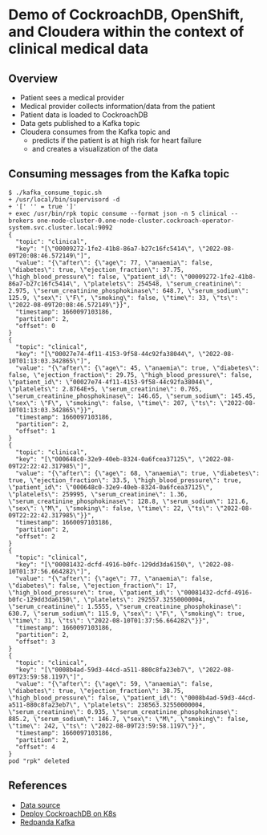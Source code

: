 # Demo of CockroachDB, OpenShift, and Cloudera within the context of clinical medical data

## Overview

* Patient sees a medical provider
* Medical provider collects information/data from the patient
* Patient data is loaded to CockroachDB
* Data gets published to a Kafka topic
* Cloudera consumes from the Kafka topic and
  - predicts if the patient is at high risk for heart failure
  - and creates a visualization of the data

## Consuming messages from the Kafka topic

```
$ ./kafka_consume_topic.sh 
+ /usr/local/bin/supervisord -d
+ '[' '' = true ']'
+ exec /usr/bin/rpk topic consume --format json -n 5 clinical --brokers one-node-cluster-0.one-node-cluster.cockroach-operator-system.svc.cluster.local:9092
{
  "topic": "clinical",
  "key": "[\"00009272-1fe2-41b8-86a7-b27c16fc5414\", \"2022-08-09T20:08:46.572149\"]",
  "value": "{\"after\": {\"age\": 77, \"anaemia\": false, \"diabetes\": true, \"ejection_fraction\": 37.75, \"high_blood_pressure\": false, \"patient_id\": \"00009272-1fe2-41b8-86a7-b27c16fc5414\", \"platelets\": 254548, \"serum_creatinine\": 2.975, \"serum_creatinine_phosphokinase\": 648.7, \"serum_sodium\": 125.9, \"sex\": \"F\", \"smoking\": false, \"time\": 33, \"ts\": \"2022-08-09T20:08:46.572149\"}}",
  "timestamp": 1660097103186,
  "partition": 2,
  "offset": 0
}
{
  "topic": "clinical",
  "key": "[\"00027e74-4f11-4153-9f58-44c92fa38044\", \"2022-08-10T01:13:03.342865\"]",
  "value": "{\"after\": {\"age\": 45, \"anaemia\": true, \"diabetes\": false, \"ejection_fraction\": 29.75, \"high_blood_pressure\": false, \"patient_id\": \"00027e74-4f11-4153-9f58-44c92fa38044\", \"platelets\": 2.8764E+5, \"serum_creatinine\": 0.765, \"serum_creatinine_phosphokinase\": 146.65, \"serum_sodium\": 145.45, \"sex\": \"F\", \"smoking\": false, \"time\": 207, \"ts\": \"2022-08-10T01:13:03.342865\"}}",
  "timestamp": 1660097103186,
  "partition": 2,
  "offset": 1
}
{
  "topic": "clinical",
  "key": "[\"000648c0-32e9-40eb-8324-0a6fcea37125\", \"2022-08-09T22:22:42.317985\"]",
  "value": "{\"after\": {\"age\": 68, \"anaemia\": true, \"diabetes\": true, \"ejection_fraction\": 33.5, \"high_blood_pressure\": true, \"patient_id\": \"000648c0-32e9-40eb-8324-0a6fcea37125\", \"platelets\": 259995, \"serum_creatinine\": 1.36, \"serum_creatinine_phosphokinase\": 128.8, \"serum_sodium\": 121.6, \"sex\": \"M\", \"smoking\": false, \"time\": 22, \"ts\": \"2022-08-09T22:22:42.317985\"}}",
  "timestamp": 1660097103186,
  "partition": 2,
  "offset": 2
}
{
  "topic": "clinical",
  "key": "[\"00081432-dcfd-4916-b0fc-129dd3da6150\", \"2022-08-10T01:37:56.664282\"]",
  "value": "{\"after\": {\"age\": 77, \"anaemia\": false, \"diabetes\": false, \"ejection_fraction\": 17, \"high_blood_pressure\": true, \"patient_id\": \"00081432-dcfd-4916-b0fc-129dd3da6150\", \"platelets\": 292557.32550000004, \"serum_creatinine\": 1.5555, \"serum_creatinine_phosphokinase\": 630.7, \"serum_sodium\": 115.9, \"sex\": \"F\", \"smoking\": true, \"time\": 31, \"ts\": \"2022-08-10T01:37:56.664282\"}}",
  "timestamp": 1660097103186,
  "partition": 2,
  "offset": 3
}
{
  "topic": "clinical",
  "key": "[\"0008b4ad-59d3-44cd-a511-880c8fa23eb7\", \"2022-08-09T23:59:58.1197\"]",
  "value": "{\"after\": {\"age\": 59, \"anaemia\": false, \"diabetes\": true, \"ejection_fraction\": 38.75, \"high_blood_pressure\": false, \"patient_id\": \"0008b4ad-59d3-44cd-a511-880c8fa23eb7\", \"platelets\": 238563.32550000004, \"serum_creatinine\": 0.935, \"serum_creatinine_phosphokinase\": 885.2, \"serum_sodium\": 146.7, \"sex\": \"M\", \"smoking\": false, \"time\": 242, \"ts\": \"2022-08-09T23:59:58.1197\"}}",
  "timestamp": 1660097103186,
  "partition": 2,
  "offset": 4
}
pod "rpk" deleted
```

## References

* [Data source](https://archive.ics.uci.edu/ml/datasets/Heart+failure+clinical+records)
* [Deploy CockroachDB on K8s](https://www.cockroachlabs.com/docs/stable/deploy-cockroachdb-with-kubernetes.html)
* [Redpanda Kafka](https://docs.redpanda.com/docs/quickstart/kubernetes-qs-cloud/)


